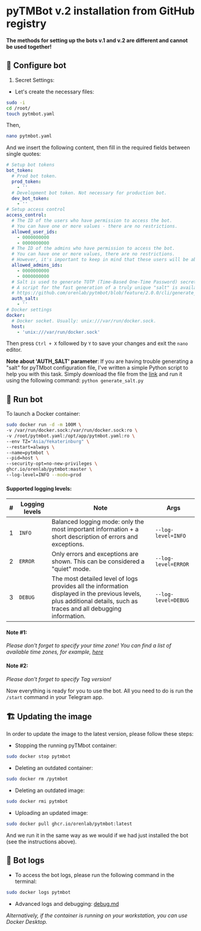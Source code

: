# pyTMBot v.2 installation from GitHub registry

__The methods for setting up the bots v.1 and v.2 are different and cannot be used together!__

## 🧪 Configure bot

1. Secret Settings:

- Let's create the necessary files:

```bash
sudo -i
cd /root/
touch pytmbot.yaml
```

Then,

```bash
nano pytmbot.yaml
```

And we insert the following content, then fill in the required fields between single quotes:

```yaml
# Setup bot tokens
bot_token:
  # Prod bot token.
  prod_token:
    - ''
  # Development bot token. Not necessary for production bot.
  dev_bot_token:
    - ''
# Setup access control
access_control:
  # The ID of the users who have permission to access the bot.
  # You can have one or more values - there are no restrictions.
  allowed_user_ids:
    - 0000000000
    - 0000000000
  # The ID of the admins who have permission to access the bot.
  # You can have one or more values, there are no restrictions.
  # However, it's important to keep in mind that these users will be able to manage Docker images and containers.
  allowed_admins_ids:
    - 0000000000
    - 0000000000
  # Salt is used to generate TOTP (Time-Based One-Time Password) secrets and to verify the TOTP code.
  # A script for the fast generation of a truly unique "salt" is available in the bot's repository:
  # https://github.com/orenlab/pytmbot/blob/feature/2.0.0/cli/generate_salt.py
  auth_salt:
    - ''
# Docker settings
docker:
  # Docker socket. Usually: unix:///var/run/docker.sock.
  host:
    - 'unix:///var/run/docker.sock'

```

Then press `Ctrl + X` followed by `Y` to save your changes and exit the `nano` editor.

**Note about 'AUTH_SALT' parameter**: If you are having trouble generating a "salt" for pyTMbot configuration file, I've
written a simple Python script to
help you with this task. Simply download the file from
the [link](https://raw.githubusercontent.com/orenlab/pytmbot/master/bot_cli/generate_salt.py) and run it using the
following command: `python generate_salt.py`

## 🔌 Run bot

To launch a Docker container:

```bash
sudo docker run -d -m 100M \
-v /var/run/docker.sock:/var/run/docker.sock:ro \
-v /root/pytmbot.yaml:/opt/app/pytmbot.yaml:ro \
--env TZ="Asia/Yekaterinburg" \
--restart=always \
--name=pytmbot \
--pid=host \
--security-opt=no-new-privileges \
ghcr.io/orenlab/pytmbot:master \
--log-level=INFO --mode=prod
```

#### Supported logging levels:

| # | Logging levels | Note                                                                                                                                                                  | Args                | 
|---|----------------|-----------------------------------------------------------------------------------------------------------------------------------------------------------------------|---------------------|
| 1 | `INFO`         | Balanced logging mode: only the most important information + a short description of errors and exceptions.                                                            | `--log-level=INFO`  |
| 2 | `ERROR`        | Only errors and exceptions are shown. This can be considered a "quiet" mode.                                                                                          | `--log-level=ERROR` | 
| 3 | `DEBUG`        | The most detailed level of logs provides all the information displayed in the previous levels, plus additional details, such as traces and all debugging information. | `--log-level=DEBUG` |

#### Note #1:

_Please don't forget to specify your time zone! You can find a list of available time zones, for
example, [here](https://manpages.ubuntu.com/manpages/trusty/man3/DateTime::TimeZone::Catalog.3pm.html)_

#### Note #2:

_Please don't forget to specify Tag version!_

Now everything is ready for you to use the bot. All you need to do is run the `/start` command in your Telegram app.

## 🏗 Updating the image

In order to update the image to the latest version, please follow these steps:

* Stopping the running pyTMbot container:

```bash
sudo docker stop pytmbot
```

* Deleting an outdated container:

```bash
sudo docker rm /pytmbot
```

* Deleting an outdated image:

```bash
sudo docker rmi pytmbot
```

* Uploading an updated image:

```bash
sudo docker pull ghcr.io/orenlab/pytmbot:latest
```

And we run it in the same way as we would if we had just installed the bot (see the instructions above).

## 🚀 Bot logs

- To access the bot logs, please run the following command in the terminal:

```bash
sudo docker logs pytmbot
```

- Advanced logs and debugging: [debug.md](debug.md)

_Alternatively, if the container is running on your workstation, you can use Docker Desktop._
